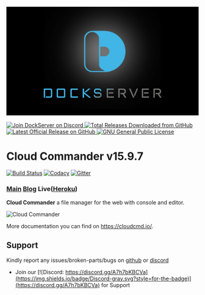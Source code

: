 ![Image of DockServer](/img/container_images/docker-dockserver.png)

<p align="left">
    <a href="https://discord.gg/FYSvu83caM">
        <img src="https://discord.com/api/guilds/830478558995415100/widget.png?label=Discord%20Server&logo=discord" alt="Join DockServer on Discord">
    </a>
        <a href="https://github.com/dockserver/dockserver/releases">
        <img src="https://img.shields.io/github/downloads/dockserver/dockserver/total?label=Total%20Downloads&logo=github" alt="Total Releases Downloaded from GitHub">
    </a>
    <a href="https://github.com/dockserver/dockserver/releases/latest">
        <img src="https://img.shields.io/github/v/release/dockserver/dockserver?include_prereleases&label=Latest%20Release&logo=github" alt="Latest Official Release on GitHub">
    </a>
    <a href="https://github.com/dockserver/dockserver/blob/master/LICENSE">
        <img src="https://img.shields.io/github/license/dockserver/dockserver?label=License&logo=gnu" alt="GNU General Public License">
    </a>
</p>


# Cloud Commander v15.9.7 

[![Build Status][buildstatusimgurl]][buildstatusurl] [![Codacy][codacyimg]][codacyurl] [![Gitter][gitterimgurl]][gitterurl]

### [Main][mainurl] [Blog][blogurl] Live([Heroku][herokuurl])

[npm_info_img]: https://nodei.co/npm/cloudcmd.png
[mainurl]: http://cloudcmd.io "Main"
[blogurl]: http://blog.cloudcmd.io "Blog"
[herokuurl]: https://cloudcmd.herokuapp.com/ "Heroku"
[buildstatusurl]: https://travis-ci.org/coderaiser/cloudcmd "Build Status"
[buildstatusimgurl]: https://img.shields.io/travis/coderaiser/cloudcmd.svg?style=flat-squere&longCache=true
[buildappveyorurl]: https://ci.appveyor.com/project/coderaiser/cloudcmd
[buildappveyorimgurl]: https://ci.appveyor.com/api/projects/status/tse6sc8dxrqxqehi?svg=true
[codacyurl]: https://www.codacy.com/app/coderaiser/cloudcmd
[codacyimg]: https://api.codacy.com/project/badge/Grade/ddda78be780549ce8754f8d47a8c0e36
[gitterurl]: https://gitter.im/cloudcmd/hello
[gitterimgurl]: https://img.shields.io/gitter/room/coderaiser/cloudcmd.js.svg
[deployurl]: https://heroku.com/deploy?template=https://github.com/coderaiser/cloudcmd "Deploy"
[deployimg]: https://www.herokucdn.com/deploy/button.png

**Cloud Commander** a file manager for the web with console and editor.

![Cloud Commander](https://cloudcmd.io/img/logo/cloudcmd.png "Cloud Commander")

More documentation you can find on https://cloudcmd.io/.

## Support

Kindly report any issues/broken-parts/bugs on [github](https://github.com/dockserver/dockserver/issues) or [discord](https://discord.gg/A7h7bKBCVa)

- Join our [![Discord: https://discord.gg/A7h7bKBCVa](https://img.shields.io/badge/Discord-gray.svg?style=for-the-badge)](https://discord.gg/A7h7bKBCVa) for Support
